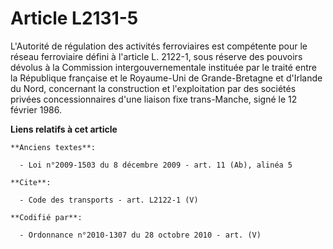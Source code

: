 # Article L2131-5

L'Autorité de régulation des activités ferroviaires est compétente pour le réseau ferroviaire défini à l'article L. 2122-1,
sous réserve des pouvoirs dévolus à la Commission intergouvernementale instituée par le traité entre la République française
et le Royaume-Uni de Grande-Bretagne et d'Irlande du Nord, concernant la construction et l'exploitation par des sociétés
privées concessionnaires d'une liaison fixe trans-Manche, signé le 12 février 1986.

**Liens relatifs à cet article**

	**Anciens textes**:

	  - Loi n°2009-1503 du 8 décembre 2009 - art. 11 (Ab), alinéa 5

	**Cite**:

	  - Code des transports - art. L2122-1 (V)

	**Codifié par**:

	  - Ordonnance n°2010-1307 du 28 octobre 2010 - art. (V)
